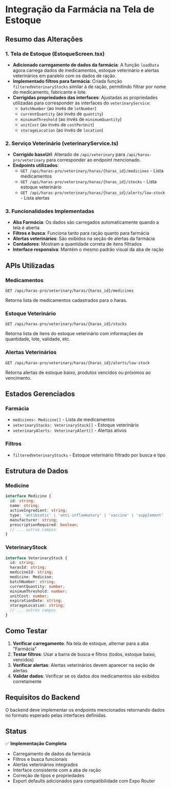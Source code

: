 # Integração da Farmácia na Tela de Estoque

## Resumo das Alterações

### 1. Tela de Estoque (EstoqueScreen.tsx)
- **Adicionado carregamento de dados da farmácia**: A função `loadData` agora carrega dados de medicamentos, estoque veterinário e alertas veterinários em paralelo com os dados de ração.
- **Implementado filtros para farmácia**: Criada função `filteredVeterinaryStocks` similar à de ração, permitindo filtrar por nome do medicamento, fabricante e lote.
- **Corrigidas propriedades das interfaces**: Ajustadas as propriedades utilizadas para corresponder às interfaces do `veterinaryService`:
  - `batchNumber` (ao invés de `lotNumber`)
  - `currentQuantity` (ao invés de `quantity`)
  - `minimumThreshold` (ao invés de `minimumQuantity`)
  - `unitCost` (ao invés de `costPerUnit`)
  - `storageLocation` (ao invés de `location`)

### 2. Serviço Veterinário (veterinaryService.ts)
- **Corrigido baseUrl**: Alterado de `/api/veterinary` para `/api/haras-pro/veterinary` para corresponder ao endpoint mencionado.
- **Endpoints utilizados**:
  - `GET /api/haras-pro/veterinary/haras/{haras_id}/medicines` - Lista medicamentos
  - `GET /api/haras-pro/veterinary/haras/{haras_id}/stocks` - Lista estoque veterinário
  - `GET /api/haras-pro/veterinary/haras/{haras_id}/alerts/low-stock` - Lista alertas

### 3. Funcionalidades Implementadas
- **Aba Farmácia**: Os dados são carregados automaticamente quando a tela é aberta
- **Filtros e busca**: Funciona tanto para ração quanto para farmácia
- **Alertas veterinários**: São exibidos na seção de alertas da farmácia
- **Contadores**: Mostram a quantidade correta de itens filtrados
- **Interface responsiva**: Mantém o mesmo padrão visual da aba de ração

## APIs Utilizadas

### Medicamentos
```
GET /api/haras-pro/veterinary/haras/{haras_id}/medicines
```
Retorna lista de medicamentos cadastrados para o haras.

### Estoque Veterinário  
```
GET /api/haras-pro/veterinary/haras/{haras_id}/stocks
```
Retorna lista de itens do estoque veterinário com informações de quantidade, lote, validade, etc.

### Alertas Veterinários
```
GET /api/haras-pro/veterinary/haras/{haras_id}/alerts/low-stock
```
Retorna alertas de estoque baixo, produtos vencidos ou próximos ao vencimento.

## Estados Gerenciados

### Farmácia
- `medicines: Medicine[]` - Lista de medicamentos
- `veterinaryStocks: VeterinaryStock[]` - Estoque veterinário
- `veterinaryAlerts: VeterinaryAlert[]` - Alertas ativos

### Filtros
- `filteredVeterinaryStocks` - Estoque veterinário filtrado por busca e tipo

## Estrutura de Dados

### Medicine
```typescript
interface Medicine {
  id: string;
  name: string;
  activeIngredient: string;
  type: 'antibiotic' | 'anti-inflammatory' | 'vaccine' | 'supplement' | 'other';
  manufacturer: string;
  prescriptionRequired: boolean;
  // ... outros campos
}
```

### VeterinaryStock
```typescript
interface VeterinaryStock {
  id: string;
  harasId: string;
  medicineId: string;
  medicine: Medicine;
  batchNumber: string;
  currentQuantity: number;
  minimumThreshold: number;
  unitCost: number;
  expirationDate: string;
  storageLocation: string;
  // ... outros campos
}
```

## Como Testar

1. **Verificar carregamento**: Na tela de estoque, alternar para a aba "Farmácia"
2. **Testar filtros**: Usar a barra de busca e filtros (todos, estoque baixo, vencidos)
3. **Verificar alertas**: Alertas veterinários devem aparecer na seção de alertas
4. **Validar dados**: Verificar se os dados dos medicamentos são exibidos corretamente

## Requisitos do Backend

O backend deve implementar os endpoints mencionados retornando dados no formato esperado pelas interfaces definidas.

## Status

✅ **Implementação Completa**
- Carregamento de dados da farmácia
- Filtros e busca funcionais
- Alertas veterinários integrados  
- Interface consistente com a aba de ração
- Correção de tipos e propriedades
- Export defaults adicionados para compatibilidade com Expo Router
